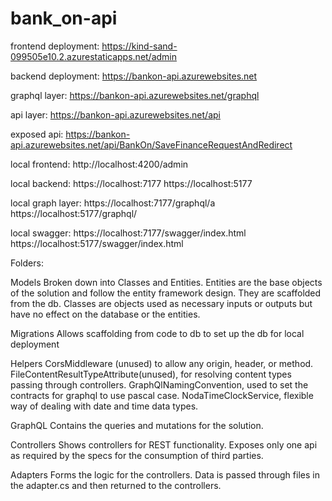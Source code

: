 # bank_on-api

frontend deployment:
https://kind-sand-099505e10.2.azurestaticapps.net/admin

backend deployment:
https://bankon-api.azurewebsites.net

graphql layer:
https://bankon-api.azurewebsites.net/graphql

api layer:
https://bankon-api.azurewebsites.net/api

exposed api:
https://bankon-api.azurewebsites.net/api/BankOn/SaveFinanceRequestAndRedirect

local frontend:
http://localhost:4200/admin

local backend:
https://localhost:7177
https://localhost:5177

local graph layer:
https://localhost:7177/graphql/a
https://localhost:5177/graphql/

local swagger:
https://localhost:7177/swagger/index.html
https://localhost:5177/swagger/index.html

Folders:

Models
Broken down into Classes and Entities. Entities are the base objects of the solution and follow the entity framework design. They are scaffolded from the db.
Classes are objects used as necessary inputs or outputs but have no effect on the database or the entities.

Migrations
Allows scaffolding from code to db to set up the db for local deployment

Helpers
CorsMiddleware (unused) to allow any origin, header, or method. FileContentResultTypeAttribute(unused), for resolving content types passing through controllers.
GraphQlNamingConvention, used to set the contracts for graphql to use pascal case. NodaTimeClockService, flexible way of dealing with date and time data types.

GraphQL
Contains the queries and mutations for the solution.

Controllers
Shows controllers for REST functionality. Exposes only one api as required by the specs for the consumption of third parties.

Adapters
Forms the logic for the controllers. Data is passed through files in the adapter.cs and then returned to the controllers.
